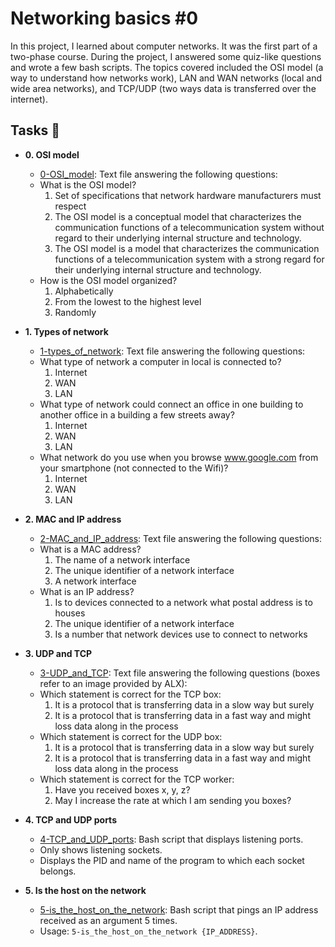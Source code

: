# Networking basics #0
In this project, I learned about computer networks. It was the first part of a two-phase course. During the project, I answered some quiz-like questions and wrote a few bash scripts. The topics covered included the OSI model (a way to understand how networks work), LAN and WAN networks (local and wide area networks), and TCP/UDP (two ways data is transferred over the internet).

## Tasks :page_with_curl:

* **0. OSI model**
  * [0-OSI_model](./0-OSI_model): Text file answering the following questions:
  * What is the OSI model?
    1. Set of specifications that network hardware manufacturers must respect
    2. The OSI model is a conceptual model that characterizes the communication
    functions of a telecommunication system without regard to their underlying
    internal structure and technology.
    3. The OSI model is a model that characterizes the communication functions
    of a telecommunication system with a strong regard for their underlying
    internal structure and technology.
  * How is the OSI model organized?
    1. Alphabetically
    2. From the lowest to the highest level
    3. Randomly

* **1. Types of network**
  * [1-types_of_network](./1-types_of_network): Text file answering the following questions:
  * What type of network a computer in local is connected to?
    1. Internet
    2. WAN
    3. LAN
  * What type of network could connect an office in one building to another
  office in a building a few streets away?
    1. Internet
    2. WAN
    3. LAN
  * What network do you use when you browse www.google.com from your
  smartphone (not connected to the Wifi)?
    1. Internet
    2. WAN
    3. LAN

* **2. MAC and IP address**
  * [2-MAC_and_IP_address](./2-MAC_and_IP_address): Text file answering the following questions:
  * What is a MAC address?
    1. The name of a network interface
    2. The unique identifier of a network interface
    3. A network interface
  * What is an IP address?
    1. Is to devices connected to a network what postal address is to houses
    2. The unique identifier of a network interface
    3. Is a number that network devices use to connect to networks

* **3. UDP and TCP**
  * [3-UDP_and_TCP](./3-UDP_and_TCP): Text file answering the following questions
  (boxes refer to an image provided by ALX):
  * Which statement is correct for the TCP box:
    1. It is a protocol that is transferring data in a slow way but surely
    2. It is a protocol that is transferring data in a fast way and might loss
    data along in the process
  * Which statement is correct for the UDP box:
    1. It is a protocol that is transferring data in a slow way but surely
    2. It is a protocol that is transferring data in a fast way and might loss
    data along in the process
  * Which statement is correct for the TCP worker:
    1. Have you received boxes x, y, z?
    2. May I increase the rate at which I am sending you boxes?

* **4. TCP and UDP ports**
  * [4-TCP_and_UDP_ports](./4-TCP_and_UDP_ports): Bash script that displays listening ports.
  * Only shows listening sockets.
  * Displays the PID and name of the program to which each socket belongs.

* **5. Is the host on the network**
  * [5-is_the_host_on_the_network](./5-is_the_host_on_the_network): Bash script that
  pings an IP address received as an argument 5 times.
  * Usage: `5-is_the_host_on_the_network {IP_ADDRESS}`.

